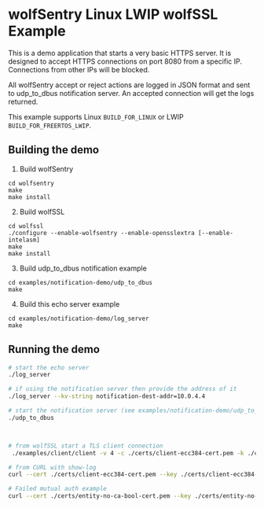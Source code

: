 # wolfSentry Linux LWIP wolfSSL Example

This is a demo application that starts a very basic HTTPS server. It is designed to accept HTTPS connections on port 8080 from a specific IP. Connections from other IPs will be blocked.

All wolfSentry accept or reject actions are logged in JSON format and sent to udp_to_dbus notification server. An accepted connection will get the logs returned.

This example supports Linux `BUILD_FOR_LINUX` or LWIP `BUILD_FOR_FREERTOS_LWIP`.

## Building the demo

1) Build wolfSentry

```
cd wolfsentry
make
make install
```

2) Build wolfSSL

```
cd wolfssl
./configure --enable-wolfsentry --enable-opensslextra [--enable-intelasm]
make
make install
```

3) Build udp_to_dbus notification example

```
cd examples/notification-demo/udp_to_dbus
make
```

4) Build this echo server example

```
cd examples/notification-demo/log_server
make
```

## Running the demo

```sh
# start the echo server
./log_server

# if using the notification server then provide the address of it
./log_server --kv-string notification-dest-addr=10.0.4.4

# start the notification server (see examples/notification-demo/udp_to_dbus)
./udp_to_dbus



# from wolfSSL start a TLS client connection
 ./examples/client/client -v 4 -c ./certs/client-ecc384-cert.pem -k ./certs/client-ecc384-key.pem -A ./certs/ca-ecc-cert.pem

# from CURL with show-log
curl --cert ./certs/client-ecc384-cert.pem --key ./certs/client-ecc384-key.pem --cacert ./certs/ca-ecc-cert.pem --resolve www.wolfssl.com:10443:127.0.0.1 https://www.wolfssl.com:10443/show-log

# Failed mutual auth example
curl --cert ./certs/entity-no-ca-bool-cert.pem --key ./certs/entity-no-ca-bool-key.pem --cacert ./certs/ca-ecc-cert.pem --resolve www.wolfssl.com:10443:127.0.0.1 https://www.wolfssl.com:10443/show-log
```
